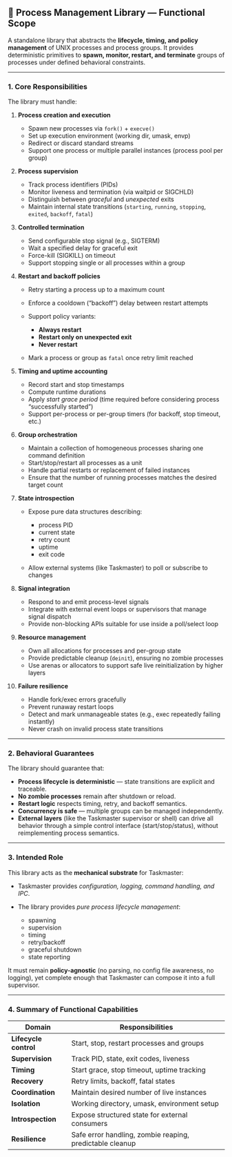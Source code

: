 ## 🧩 Process Management Library — Functional Scope

A standalone library that abstracts the **lifecycle, timing, and policy management** of UNIX processes and process groups.
It provides deterministic primitives to **spawn, monitor, restart, and terminate** groups of processes under defined behavioral constraints.

---

### 1. Core Responsibilities

The library must handle:

1. **Process creation and execution**

   * Spawn new processes via `fork()` + `execve()`
   * Set up execution environment (working dir, umask, envp)
   * Redirect or discard standard streams
   * Support one process or multiple parallel instances (process pool per group)

2. **Process supervision**

   * Track process identifiers (PIDs)
   * Monitor liveness and termination (via waitpid or SIGCHLD)
   * Distinguish between *graceful* and *unexpected* exits
   * Maintain internal state transitions (`starting`, `running`, `stopping`, `exited`, `backoff`, `fatal`)

3. **Controlled termination**

   * Send configurable stop signal (e.g., SIGTERM)
   * Wait a specified delay for graceful exit
   * Force-kill (SIGKILL) on timeout
   * Support stopping single or all processes within a group

4. **Restart and backoff policies**

   * Retry starting a process up to a maximum count
   * Enforce a cooldown (“backoff”) delay between restart attempts
   * Support policy variants:

     * **Always restart**
     * **Restart only on unexpected exit**
     * **Never restart**
   * Mark a process or group as `fatal` once retry limit reached

5. **Timing and uptime accounting**

   * Record start and stop timestamps
   * Compute runtime durations
   * Apply *start grace period* (time required before considering process “successfully started”)
   * Support per-process or per-group timers (for backoff, stop timeout, etc.)

6. **Group orchestration**

   * Maintain a collection of homogeneous processes sharing one command definition
   * Start/stop/restart all processes as a unit
   * Handle partial restarts or replacement of failed instances
   * Ensure that the number of running processes matches the desired target count

7. **State introspection**

   * Expose pure data structures describing:

     * process PID
     * current state
     * retry count
     * uptime
     * exit code
   * Allow external systems (like Taskmaster) to poll or subscribe to changes

8. **Signal integration**

   * Respond to and emit process-level signals
   * Integrate with external event loops or supervisors that manage signal dispatch
   * Provide non-blocking APIs suitable for use inside a poll/select loop

9. **Resource management**

   * Own all allocations for processes and per-group state
   * Provide predictable cleanup (`deinit`), ensuring no zombie processes
   * Use arenas or allocators to support safe live reinitialization by higher layers

10. **Failure resilience**

    * Handle fork/exec errors gracefully
    * Prevent runaway restart loops
    * Detect and mark unmanageable states (e.g., exec repeatedly failing instantly)
    * Never crash on invalid process state transitions

---

### 2. Behavioral Guarantees

The library should guarantee that:

* **Process lifecycle is deterministic** — state transitions are explicit and traceable.
* **No zombie processes** remain after shutdown or reload.
* **Restart logic** respects timing, retry, and backoff semantics.
* **Concurrency is safe** — multiple groups can be managed independently.
* **External layers** (like the Taskmaster supervisor or shell) can drive all behavior through a simple control interface (start/stop/status), without reimplementing process semantics.

---

### 3. Intended Role

This library acts as the **mechanical substrate** for Taskmaster:

* Taskmaster provides *configuration, logging, command handling, and IPC*.
* The library provides *pure process lifecycle management*:

  * spawning
  * supervision
  * timing
  * retry/backoff
  * graceful shutdown
  * state reporting

It must remain **policy-agnostic** (no parsing, no config file awareness, no logging), yet complete enough that Taskmaster can compose it into a full supervisor.

---

### 4. Summary of Functional Capabilities

| Domain                | Responsibilities                                         |
| --------------------- | -------------------------------------------------------- |
| **Lifecycle control** | Start, stop, restart processes and groups                |
| **Supervision**       | Track PID, state, exit codes, liveness                   |
| **Timing**            | Start grace, stop timeout, uptime tracking               |
| **Recovery**          | Retry limits, backoff, fatal states                      |
| **Coordination**      | Maintain desired number of live instances                |
| **Isolation**         | Working directory, umask, environment setup              |
| **Introspection**     | Expose structured state for external consumers           |
| **Resilience**        | Safe error handling, zombie reaping, predictable cleanup |

